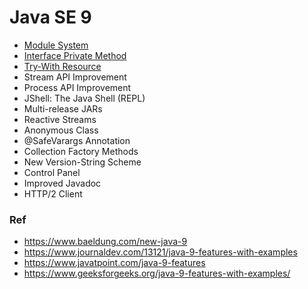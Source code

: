 # Java SE 9

* [Module System](https://github.com/shamy1st/java-module-system)
* [Interface Private Method](https://github.com/shamy1st/java-interface-private-method)
* [Try-With Resource](https://github.com/shamy1st/try-with-resource)
* Stream API Improvement
* Process API Improvement
* JShell: The Java Shell (REPL)
* Multi-release JARs
* Reactive Streams
* Anonymous Class
* @SafeVarargs Annotation
* Collection Factory Methods
* New Version-String Scheme
* Control Panel
* Improved Javadoc
* HTTP/2 Client

### Ref
* https://www.baeldung.com/new-java-9
* https://www.journaldev.com/13121/java-9-features-with-examples
* https://www.javatpoint.com/java-9-features
* https://www.geeksforgeeks.org/java-9-features-with-examples/
